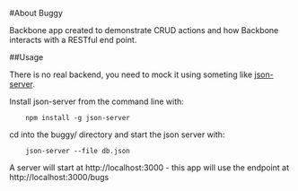 #About Buggy

Backbone app created to demonstrate CRUD actions and how Backbone interacts with a RESTful end point.

##Usage

There is no real backend, you need to mock it using someting like [json-server](https://github.com/typicode/json-server).

Install json-server from the command line with: 

		npm install -g json-server

cd into the buggy/ directory and start the json server with: 

		json-server --file db.json

A server will start at http://localhost:3000 - this app will use the endpoint at http://localhost:3000/bugs
